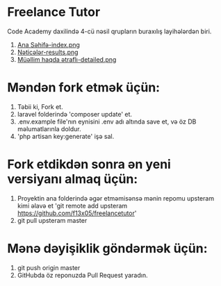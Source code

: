 # Freelance Tutor
Code Academy daxilində 4-cü nəsil qrupların buraxılış layihələrdən biri.

1. [Ana Səhifə-index.png](http://crenoveative.com/envato/hangan/index.html)
2. [Nəticələr-results.png](http://crenoveative.com/envato/hangan/job-result.html)
3. [Müəllim haqda ətraflı-detailed.png](http://crenoveative.com/envato/hangan/employee-detail.html)


# Məndən fork etmək üçün:
1. Təbii ki, Fork et.
2. laravel folderində 'composer update' et.
3. .env.example file'nın eynisini .env adı altında save et, və öz DB məlumatlarınla doldur.
4. 'php artisan key:generate' işə sal.

# Fork etdikdən sonra ən yeni versiyanı almaq üçün:
1. Proyektin ana folderində əgər etməmisənsə mənin repomu upsteram kimi əlavə et
   'git remote add upsteram https://github.com/f13x05/freelancetutor'
2. git pull upsteram master

# Mənə dəyişiklik göndərmək üçün:
1. git push origin master
2. GitHubda öz reponuzda Pull Request yaradın.
